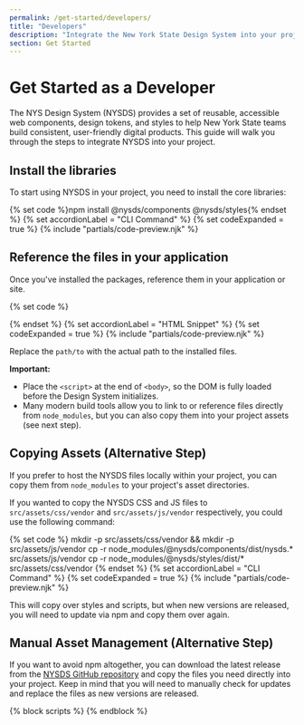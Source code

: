 ```yaml
---
permalink: /get-started/developers/
title: "Developers"
description: "Integrate the New York State Design System into your project with web components, design tokens, and styles. Learn how to install, customize, and use it in Angular, .NET, React, and more."
section: Get Started
---
```


# Get Started as a Developer

The NYS Design System (NYSDS) provides a set of reusable, accessible web components, design tokens, and styles to help New York State teams build consistent, user-friendly digital products. This guide will walk you through the steps to integrate NYSDS into your project.

## Install the libraries

To start using NYSDS in your project, you need to install the core libraries:

{% set code %}npm install @nysds/components @nysds/styles{% endset %}
{% set accordionLabel = "CLI Command" %}
{% set codeExpanded = true %}
{% include "partials/code-preview.njk" %}

## Reference the files in your application

Once you've installed the packages, reference them in your application or site. 

{% set code %}<!-- Load the NYS Design System Javascript library -->
<script src="/path/to/nysds.js"></script>
<!-- Load the full NYS Design System CSS -->
<link rel="stylesheet" href="/path/to/nysds-full.min.css" />
{% endset %}
{% set accordionLabel = "HTML Snippet" %}
{% set codeExpanded = true %}
{% include "partials/code-preview.njk" %}

Replace the `path/to` with the actual path to the installed files. 

**Important:** 
- Place the `<script>` at the end of `<body>`, so the DOM is fully loaded before the Design System initializes.
- Many modern build tools allow you to link to or reference files directly from `node_modules`, but you can also copy them into your project assets (see next step).

## Copying Assets (Alternative Step)

If you prefer to host the NYSDS files locally within your project, you can copy them from `node_modules` to your project's asset directories.

If you wanted to copy the NYSDS CSS and JS files to `src/assets/css/vendor` and `src/assets/js/vendor` respectively, you could use the following command:

{% set code %}
mkdir -p src/assets/css/vendor && mkdir -p src/assets/js/vendor
cp -r node_modules/@nysds/components/dist/nysds.* src/assets/js/vendor
cp -r node_modules/@nysds/styles/dist/* src/assets/css/vendor
{% endset %}
{% set accordionLabel = "CLI Command" %}
{% set codeExpanded = true %}
{% include "partials/code-preview.njk" %}

This will copy over styles and scripts, but when new versions are released, you will need to update via npm and copy them over again.

## Manual Asset Management (Alternative Step)

If you want to avoid npm altogether, you can download the latest release from the [NYSDS GitHub repository](https://github.com/ITS-HCD/nysds/releases/latest/) and copy the files you need directly into your project. Keep in mind that you will need to manually check for updates and replace the files as new versions are released.

{% block scripts %}
{% endblock %}
